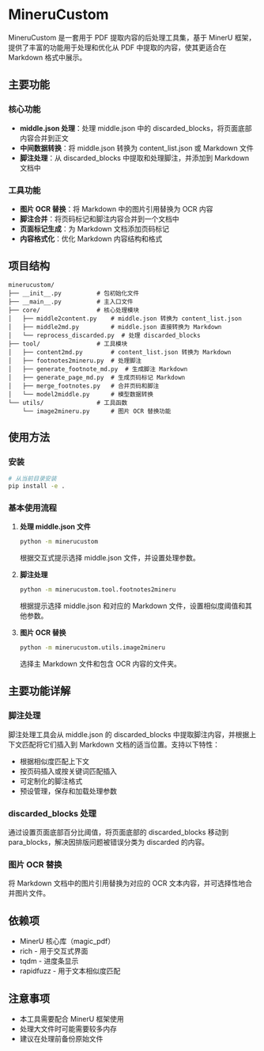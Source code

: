 # MineruCustom

MineruCustom 是一套用于 PDF 提取内容的后处理工具集，基于 MinerU 框架，提供了丰富的功能用于处理和优化从 PDF 中提取的内容，使其更适合在 Markdown 格式中展示。

## 主要功能

### 核心功能

- **middle.json 处理**：处理 middle.json 中的 discarded_blocks，将页面底部内容合并到正文
- **中间数据转换**：将 middle.json 转换为 content_list.json 或 Markdown 文件
- **脚注处理**：从 discarded_blocks 中提取和处理脚注，并添加到 Markdown 文档中

### 工具功能

- **图片 OCR 替换**：将 Markdown 中的图片引用替换为 OCR 内容
- **脚注合并**：将页码标记和脚注内容合并到一个文档中
- **页面标记生成**：为 Markdown 文档添加页码标记
- **内容格式化**：优化 Markdown 内容结构和格式

## 项目结构

```
minerucustom/
├── __init__.py          # 包初始化文件
├── __main__.py          # 主入口文件
├── core/                # 核心处理模块
│   ├── middle2content.py    # middle.json 转换为 content_list.json
│   ├── middle2md.py         # middle.json 直接转换为 Markdown
│   └── reprocess_discarded.py  # 处理 discarded_blocks
├── tool/                # 工具模块
│   ├── content2md.py        # content_list.json 转换为 Markdown
│   ├── footnotes2mineru.py  # 处理脚注
│   ├── generate_footnote_md.py  # 生成脚注 Markdown
│   ├── generate_page_md.py  # 生成页码标记 Markdown
│   ├── merge_footnotes.py   # 合并页码和脚注
│   └── model2middle.py      # 模型数据转换
└── utils/               # 工具函数
    └── image2mineru.py      # 图片 OCR 替换功能
```

## 使用方法

### 安装

```bash
# 从当前目录安装
pip install -e .
```

### 基本使用流程

1. **处理 middle.json 文件**

   ```bash
   python -m minerucustom
   ```
   
   根据交互式提示选择 middle.json 文件，并设置处理参数。

2. **脚注处理**

   ```bash
   python -m minerucustom.tool.footnotes2mineru
   ```
   
   根据提示选择 middle.json 和对应的 Markdown 文件，设置相似度阈值和其他参数。

3. **图片 OCR 替换**

   ```bash
   python -m minerucustom.utils.image2mineru
   ```
   
   选择主 Markdown 文件和包含 OCR 内容的文件夹。

## 主要功能详解

### 脚注处理

脚注处理工具会从 middle.json 的 discarded_blocks 中提取脚注内容，并根据上下文匹配将它们插入到 Markdown 文档的适当位置。支持以下特性：

- 根据相似度匹配上下文
- 按页码插入或按关键词匹配插入
- 可定制化的脚注格式
- 预设管理，保存和加载处理参数

### discarded_blocks 处理

通过设置页面底部百分比阈值，将页面底部的 discarded_blocks 移动到 para_blocks，解决因排版问题被错误分类为 discarded 的内容。

### 图片 OCR 替换

将 Markdown 文档中的图片引用替换为对应的 OCR 文本内容，并可选择性地合并图片文件。

## 依赖项

- MinerU 核心库（magic_pdf）
- rich - 用于交互式界面
- tqdm - 进度条显示
- rapidfuzz - 用于文本相似度匹配

## 注意事项

- 本工具需要配合 MinerU 框架使用
- 处理大文件时可能需要较多内存
- 建议在处理前备份原始文件